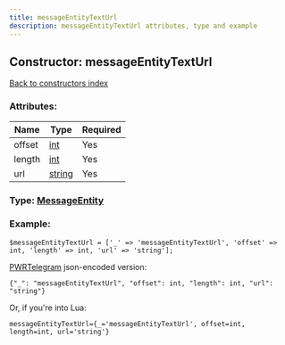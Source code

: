 ```yaml
---
title: messageEntityTextUrl
description: messageEntityTextUrl attributes, type and example
---
```

## Constructor: messageEntityTextUrl  
[Back to constructors index](index.md)



### Attributes:

| Name     |    Type       | Required |
|----------|---------------|----------|
|offset|[int](../types/int.md) | Yes|
|length|[int](../types/int.md) | Yes|
|url|[string](../types/string.md) | Yes|



### Type: [MessageEntity](../types/MessageEntity.md)


### Example:

```
$messageEntityTextUrl = ['_' => 'messageEntityTextUrl', 'offset' => int, 'length' => int, 'url' => 'string'];
```  

[PWRTelegram](https://pwrtelegram.xyz) json-encoded version:

```
{"_": "messageEntityTextUrl", "offset": int, "length": int, "url": "string"}
```


Or, if you're into Lua:  


```
messageEntityTextUrl={_='messageEntityTextUrl', offset=int, length=int, url='string'}

```


